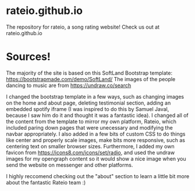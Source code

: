 # rateio.github.io
The repository for rateio, a song rating website! Check us out at rateio.github.io


# Sources!

The majority of the site is based on this SoftLand Bootstrap template: https://bootstrapmade.com/demo/SoftLand/
The images of the people dancing to music are from https://undraw.co/search

I changed the bootstrap template in a few ways, such as changing images on the home and about page, deleting testimonial section, adding an embedded spotify iframe (I was inspired to do this by Samuel Javal, because I saw him do it and thought it was a fantastic idea). I changed all of the content from the template to mirror my own platform, Rateio, which included paring down pages that were unecessary and modifying the navbar appropriately. I also added in a few bits of custom CSS to do things like center and properly scale images, make bits more responsive, such as centering text on smaller browser sizes. Furthermore, I added my own favicon from https://icons8.com/icons/set/radio, and used the undraw images for my opengraph content so it would show a nice image when you send the website on messenger and other platforms. 

I highly reccomend checking out the "about" section to learn a little bit more about the fantastic Rateio team :)
